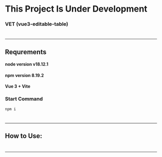 # This Project Is Under Development
### VET (vue3-editable-table)

# <hr>

## Requrements
#### node version v18.12.1
#### npm version 8.19.2
#### Vue 3 + Vite
### Start Command
```commandline
npm i
```

# <hr>

## How to Use:

# <hr>
